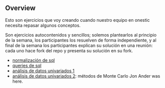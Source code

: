 ## Overview

Esto son ejercicios que voy creando cuando nuestro equipo en onestic necesita repasar algunos conceptos.

Son ejercicios autocontenidos y sencillos; solemos plantearlos al principio de la semana, los participantes los resuelven de forma independiente, y al final de la semana los participantes explican su solución en una reunión: cada uno hace fork del repo y presenta su solución en su fork.

* [normalización de sql](normalizacion_sql)
* [queries de sql](queries_sql)
* [análisis de datos univariados 1](datos_univariados_1)
* [análisis de datos univariados 2](datos_univariados_2): métodos de Monte Carlo
Jon Ander was here.
